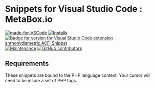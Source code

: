 # Snippets for Visual Studio Code : MetaBox.io

[![made-for-VSCode](https://img.shields.io/badge/Made%20for-VSCode-1f425f.svg)](https://code.visualstudio.com/)
[![Installs](https://vsmarketplacebadge.apphb.com/installs/anthonydiametrix.ACF-Snippet.svg)](https://marketplace.visualstudio.com/items?itemName=anthonydiametrix.ACF-Snippet)
[![Badge for version for Visual Studio Code extension anthonydiametrix.ACF-Snippet](https://vsmarketplacebadge.apphb.com/version/anthonydiametrix.ACF-Snippet.svg)](https://marketplace.visualstudio.com/items?itemName=anthonydiametrix.ACF-Snippet)
[![Maintenance](https://img.shields.io/badge/Maintained%3F-yes-green.svg)](https://GitHub.com/hubsta/acf-snippet-vsc/graphs/commit-activity)
[![GitHub contributors](https://img.shields.io/github/contributors/hubsta/wp-metabox-snippets-vscode.svg)](https://GitHub.com/hubsta/wp-metabox-snippets-vscode/graphs/contributors/)


## Requirements

These snippets are bound to the PHP language context. Your cursor will need to be inside a set of PHP tags.
